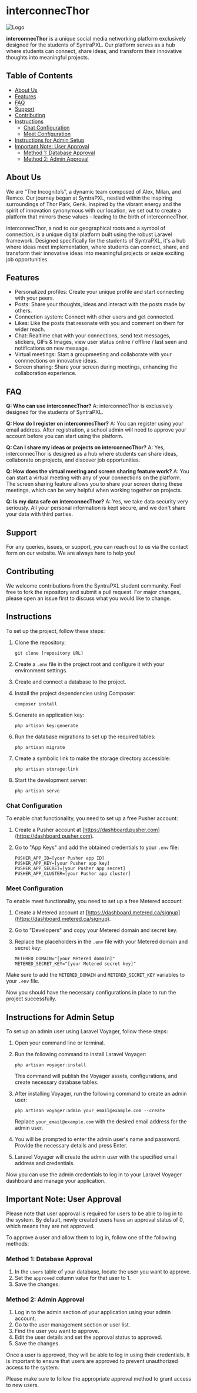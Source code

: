 # interconnecThor

![Logo](https://chatter-calcium-c6a.notion.site/image/https%3A%2F%2Fs3-us-west-2.amazonaws.com%2Fsecure.notion-static.com%2F0b50f63a-0354-43ea-815f-be77f1ad2d28%2Flogo.png?id=a84c8cbc-2694-4988-9811-e1fd2135a6b0&table=block&spaceId=50d8163f-6c27-4ed8-94e7-e16b63ae1dae&width=1000&userId=&cache=v2)

**interconnecThor** is a unique social media networking platform exclusively designed for the students of SyntraPXL. Our platform serves as a hub where students can connect, share ideas, and transform their innovative thoughts into meaningful projects.

## Table of Contents

- [About Us](#about-us)
- [Features](#features)
- [FAQ](#faq)
- [Support](#support)
- [Contributing](#contributing)
- [Instructions](#instructions)
  - [Chat Configuration](#chat-configuration)
  - [Meet Configuration](#meet-configuration)
- [Instructions for Admin Setup](#instructions-for-admin-setup)
- [Important Note: User Approval](#important-note-user-approval)
  - [Method 1: Database Approval](#method-1-database-approval)
  - [Method 2: Admin Approval](#method-2-admin-approval)

## About Us

We are "The Incognito’s", a dynamic team composed of Alex, Milan, and Remco. Our journey began at SyntraPXL, nestled within the inspiring surroundings of Thor Park, Genk. Inspired by the vibrant energy and the spirit of innovation synonymous with our location, we set out to create a platform that mirrors these values – leading to the birth of interconnecThor.

interconnecThor, a nod to our geographical roots and a symbol of connection, is a unique digital platform built using the robust Laravel framework. Designed specifically for the students of SyntraPXL, it's a hub where ideas meet implementation, where students can connect, share, and transform their innovative ideas into meaningful projects or seize exciting job opportunities.

## Features

- Personalized profiles: Create your unique profile and start connecting with your peers.
- Posts: Share your thoughts, ideas and interact with the posts made by others.
- Connection system: Connect with other users and get connected.
- Likes: Like the posts that resonate with you and comment on them for wider reach.
- Chat: Realtime chat with your connections, send text messages, stickers, GIFs & Images, view user status online / offline / last seen and notifications on new message.
- Virtual meetings: Start a groupmeeting and collaborate with your connnections on innovative ideas.
- Screen sharing: Share your screen during meetings, enhancing the collaboration experience.

## FAQ

**Q: Who can use interconnecThor?**
A: interconnecThor is exclusively designed for the students of SyntraPXL.

**Q: How do I register on interconnecThor?**
A: You can register using your email address. After registration, a school admin will need to approve your account before you can start using the platform.

**Q: Can I share my ideas or projects on interconnecThor?**
A: Yes, interconnecThor is designed as a hub where students can share ideas, collaborate on projects, and discover job opportunities.

**Q: How does the virtual meeting and screen sharing feature work?**
A: You can start a virtual meeting with any of your connections on the platform. The screen sharing feature allows you to share your screen during these meetings, which can be very helpful when working together on projects.

**Q: Is my data safe on interconnecThor?**
A: Yes, we take data security very seriously. All your personal information is kept secure, and we don't share your data with third parties.

## Support

For any queries, issues, or support, you can reach out to us via the contact form on our website. We are always here to help you!

## Contributing

We welcome contributions from the SyntraPXL student community. Feel free to fork the repository and submit a pull request. For major changes, please open an issue first to discuss what you would like to change.

## Instructions

To set up the project, follow these steps:

1. Clone the repository:
   ```
   git clone [repository URL]
   ```

2. Create a `.env` file in the project root and configure it with your environment settings.

3. Create and connect a database to the project.

4. Install the project dependencies using Composer:
   ```
   composer install
   ```

5. Generate an application key:
   ```
   php artisan key:generate
   ```

6. Run the database migrations to set up the required tables:
   ```
   php artisan migrate
   ```

7. Create a symbolic link to make the storage directory accessible:
   ```
   php artisan storage:link
   ```

8. Start the development server:
   ```
   php artisan serve
   ```

### Chat Configuration

To enable chat functionality, you need to set up a free Pusher account:

1. Create a Pusher account at [https://dashboard.pusher.com](https://dashboard.pusher.com).

2. Go to "App Keys" and add the obtained credentials to your `.env` file:
   ```
   PUSHER_APP_ID=[your Pusher app ID]
   PUSHER_APP_KEY=[your Pusher app key]
   PUSHER_APP_SECRET=[your Pusher app secret]
   PUSHER_APP_CLUSTER=[your Pusher app cluster]
   ```

### Meet Configuration

To enable meet functionality, you need to set up a free Metered account:

1. Create a Metered account at [https://dashboard.metered.ca/signup](https://dashboard.metered.ca/signup).

2. Go to "Developers" and copy your Metered domain and secret key.

3. Replace the placeholders in the `.env` file with your Metered domain and secret key:
   ```
   METERED_DOMAIN="[your Metered domain]"
   METERED_SECRET_KEY="[your Metered secret key]"
   ```

Make sure to add the `METERED_DOMAIN` and `METERED_SECRET_KEY` variables to your `.env` file.

Now you should have the necessary configurations in place to run the project successfully.

## Instructions for Admin Setup

To set up an admin user using Laravel Voyager, follow these steps:

1. Open your command line or terminal.

2. Run the following command to install Laravel Voyager:
   ```
   php artisan voyager:install
   ```

   This command will publish the Voyager assets, configurations, and create necessary database tables.

3. After installing Voyager, run the following command to create an admin user:
   ```
   php artisan voyager:admin your_email@example.com --create
   ```

   Replace `your_email@example.com` with the desired email address for the admin user.

4. You will be prompted to enter the admin user's name and password. Provide the necessary details and press Enter.

5. Laravel Voyager will create the admin user with the specified email address and credentials.

Now you can use the admin credentials to log in to your Laravel Voyager dashboard and manage your application.

## Important Note: User Approval

Please note that user approval is required for users to be able to log in to the system. By default, newly created users have an approval status of 0, which means they are not approved.

To approve a user and allow them to log in, follow one of the following methods:

### Method 1: Database Approval

1. In the `users` table of your database, locate the user you want to approve.
2. Set the `approved` column value for that user to 1.
3. Save the changes.

### Method 2: Admin Approval

1. Log in to the admin section of your application using your admin account.
2. Go to the user management section or user list.
3. Find the user you want to approve.
4. Edit the user details and set the approval status to approved.
5. Save the changes.

Once a user is approved, they will be able to log in using their credentials. It is important to ensure that users are approved to prevent unauthorized access to the system.

Please make sure to follow the appropriate approval method to grant access to new users.